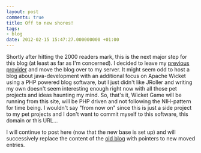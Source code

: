 ```yaml
---
layout: post
comments: true
title: Off to new shores!
tags:
- blog
date: 2012-02-15 15:47:27.000000000 +01:00
---
```

Shortly after hitting the 2000 readers mark, this is the next major step for this blog (at least as far as I'm concerned). I decided to leave my [previous provider](http://www.blog.de) and move the blog over to my server. It might seem odd to host a blog about java-development with an additional focus on Apache Wicket using a PHP powered blog software, but I just didn't like JRoller and writing my own doesn't seem interesting enough right now with all those pet projects and ideas haunting my mind. So, that's it, Wicket Game will be running from this site, will be PHP driven and not following the NIH-pattern for time being. I wouldn't say "from now on" since this is just a side project to my pet projects and I don't want to commit myself to this software, this domain or this URL...

I will continue to post here (now that the new base is set up) and will successively replace the content of the [old blog](http://wicket-game.blog.de) with pointers to new moved entries.
